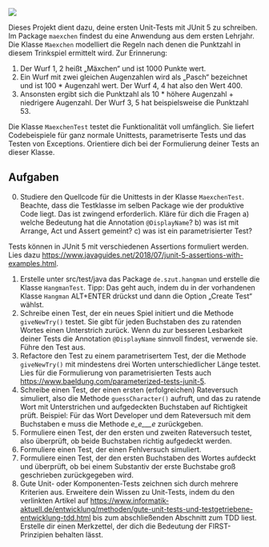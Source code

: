 ![](./galgenmaennchen.png)

Dieses Projekt dient dazu, deine ersten Unit-Tests mit JUnit 5 zu schreiben. Im Package `maexchen` findest du eine
Anwendung
aus dem ersten Lehrjahr. Die Klasse `Maexchen` modelliert die Regeln nach denen die Punktzahl in diesem Trinkspiel
ermittelt wird.
Zur Erinnerung:

1. Der Wurf 1, 2 heißt „Mäxchen“ und ist 1000 Punkte wert.
2. Ein Wurf mit zwei gleichen Augenzahlen wird als „Pasch“ bezeichnet und ist 100 * Augenzahl wert. Der Wurf 4, 4 hat
   also den Wert 400.
3. Ansonsten ergibt sich die Punktzahl als 10 * höhere Augenzahl + niedrigere Augenzahl. Der Wurf 3, 5 hat
   beispielsweise die Punktzahl 53.

Die Klasse `MaexchenTest` testet die Funktionalität voll umfänglich. Sie liefert Codebeispiele für ganz normale
Unittests,
parametriserte Tests und das Testen von Exceptions. Orientiere dich bei der Formulierung deiner Tests an dieser Klasse.

## Aufgaben

0. Studiere den Quellcode für die Unittests in der Klasse `MaexchenTest`. Beachte, dass die Testklasse im selben Package
   wie der produktive Code liegt. Das ist zwingend erforderlich. Kläre für dich die Fragen
   a) welche Bedeutung hat die Annotation `@DisplayName`?
   b) was ist mit Arrange, Act und Assert gemeint?
   c) was ist ein parametrisierter Test?

Tests können in JUnit 5 mit verschiedenen Assertions formuliert werden. Lies
dazu https://www.javaguides.net/2018/07/junit-5-assertions-with-examples.html.

1. Erstelle unter src/test/java das Package `de.szut.hangman` und erstelle die Klasse `HangmanTest`. Tipp: Das geht
   auch, indem du in der vorhandenen Klasse `Hangman` ALT+ENTER drückst und dann die Option „Create Test“ wählst.
2. Schreibe einen Test, der ein neues Spiel initiert und die Methode `giveNewTry()` testet. Sie gibt für jeden
   Buchstaben des zu ratenden Wortes einen Unterstrich zurück. Wenn du zur besseren Lesbarkeit deiner Tests die
   Annotation `@DisplayName` sinnvoll findest, verwende sie. Führe den Test aus.
3. Refactore den Test zu einem parametrisertem Test, der die Methode `giveNewTry()` mit mindestens drei Worten
   unterschiedlicher Länge testet. Lies für die Formulierung von parametrisierten Tests
   auch https://www.baeldung.com/parameterized-tests-junit-5.
4. Schreibe einen Test, der einen ersten (erfolgreichen) Rateversuch simuliert, also die Methode `guessCharacter()`
   aufruft, und das zu ratende Wort mit Unterstrichen und aufgedeckten Buchstaben auf Richtigkeit prüft. Beispiel: Für
   das Wort Developer und dem Rateversuch mit dem Buchstaben e muss die Methode _e_e___e_ zurückgeben.
5. Formuliere einen Test, der den ersten und zweiten Rateversuch testet, also überprüft, ob beide Buchstaben richtig
   aufgedeckt werden.
6. Formuliere einen Test, der einen Fehlversuch simuliert.
7. Formuliere einen Test, der den ersten Buchstaben des Wortes aufdeckt und überprüft, ob bei einem Substantiv der erste
   Buchstabe groß geschrieben zurückgegeben wird.
8. Gute Unit- oder Komponenten-Tests zeichnen sich durch mehrere Kriterien aus. Erweitere dein Wissen zu Unit-Tests,
   indem du den verlinkten Artikel
   auf https://www.informatik-aktuell.de/entwicklung/methoden/gute-unit-tests-und-testgetriebene-entwicklung-tdd.html
   bis zum abschließenden Abschnitt zum TDD liest. Erstelle dir einen Merkzettel, der dich die Bedeutung der
   FIRST-Prinzipien behalten lässt.